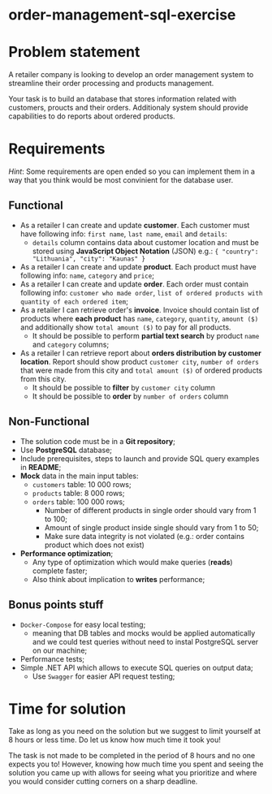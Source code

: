 # order-management-sql-exercise

# Problem statement

A retailer company is looking to develop an order management system to streamline their order processing and products management.

Your task is to build an database that stores information related with customers, proucts and their orders. Additionaly system should provide capabilities to do reports about ordered products.

# Requirements

*Hint*: Some requirements are open ended so you can implement them in a way that you think would be most convinient for the database user.

## Functional

* As a retailer I can create and update **customer**. Each customer must have following info: `first name`, `last name`, `email` and `details`:
  * `details` column contains data about customer location and must be stored using **JavaScript Object Notation** (JSON) e.g.: ``` { "country": "Lithuania", "city": "Kaunas" } ```
* As a retailer I can create and update **product**. Each product must have following info: `name`, `category` and `price`;
* As a retailer I can create and update **order**. Each order must contain following info: `customer who made order`, `list of ordered products with quantity of each ordered item`;
* As a retailer I can retrieve order's **invoice**. Invoice should contain list of products where **each product** has `name`, `category`, `quantity`, `amount ($)` and additionally show `total amount ($)` to pay for all products.
  * It should be possible to perform **partial text search** by product `name` and `category` columns;
* As a retailer I can retrieve report about **orders distribution by customer location**. Report should show product `customer city`, `number of orders` that were made from this city and `total amount ($)` of ordered products from this city.
  * It should be possible to **filter** by `customer city` column
  * It should be possible to **order** by `number of orders` column

## Non-Functional

* The solution code must be in a **Git repository**;
* Use **PostgreSQL** database;
* Include prerequisites, steps to launch and provide SQL query examples in **README**;
* **Mock** data in the main input tables:
  * `customers` table: 10 000 rows;
  * `products` table: 8 000 rows; 
  * `orders` table: 100 000 rows;
    * Number of different products in single order should vary from 1 to 100;
    * Amount of single product inside single should vary from 1 to 50;
    * Make sure data integrity is not violated (e.g.: order contains product which does not exist)
* **Performance optimization**;
  * Any type of optimization which would make queries (**reads**) complete faster;
  * Also think about implication to **writes** performance;

## Bonus points stuff

* `Docker-Compose` for easy local testing;
  * meaning that DB tables and mocks would be applied automatically and we could test queries without need to instal PostgreSQL server on our machine;
* Performance tests;
* Simple .NET API which allows to execute SQL queries on output data;
  * Use `Swagger` for easier API request testing;

# Time for solution

Take as long as you need on the solution but we suggest to limit yourself at 8 hours or less time. Do let us know how much time it took you! 

The task is not made to be completed in the period of 8 hours and no one expects you to! 
However, knowing how much time you spent and seeing the solution you came up with allows for seeing what you prioritize and where you would consider cutting corners on a sharp deadline.
